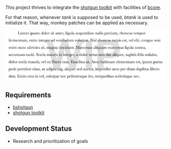 This project thrives to integrate the [shotgun toolkit](https://toolkit.shotgunsoftware.com/home) with facilities of [bcore](https://github.com/Byron/bcore).

For that reason, whenever *tank* is supposed to be used, *btank* is used to initialize it. That way, monkey patches can be applied as necessary.

![under construction](https://raw.githubusercontent.com/Byron/bcore/master/src/images/wip.png)

## Requirements

* [bshotgun](https://github.com/Byron/bshotgun)
* [shotgun toolkit](https://github.com/shotgunsoftware/tk-core)

## Development Status

* Research and prioritization of goals

